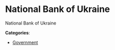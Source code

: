 # National Bank of Ukraine

National Bank of Ukraine

**Categories**:

- [Government](https://github/apis-list/apis-list#government)



